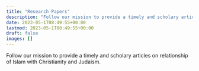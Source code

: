```yaml
---
title: "Research Papers"
description: "Follow our mission to provide a timely and scholary articles on relationship of Islam with Christianity and Judaism."
date: 2023-05-1T08:49:55+00:00
lastmod: 2023-05-1T08:49:55+00:00
draft: false
images: []
---
```


Follow our mission to provide a timely and scholary articles on relationship of Islam with Christianity and Judaism.